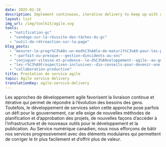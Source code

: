 ```yaml
---
date: 2025-02-18
description: Implement continuous, iterative delivery to keep up with users’ evolving needs.
layout: list
img_url: /img/toolkit/agile.svg
tools:
  - "notification-gc"
  - "sondage-sur-la-réussite-des-tâches-du-gc" 
  - "outil-de-rétroaction-sur-la-page"
blog_posts:
  - "mesurer-le-progr%C3%A8s-un-mod%C3%A8le-de-maturit%C3%A9-pour-les-produits-du-gouvernement-num%C3%A9rique."
  - "-parfait-ou-presque---gestion-dincidents-au-snc"
  - "conjuguer-vitesse-et-prudence--le-d%C3%A9veloppement--agile--au-gouvernement"
  - "les-r%C3%A9trospectives-inclusives--dix-conseils-pour-devenir-une-meilleure-%C3%A9quipe"
  - "collaboration-productive"
title: Prestation de service agile
topic: Agile service delivery
translationKey: agile-service-delivery
---
```

Les approches de développement agile favorisent la livraison continue et itérative qui permet de répondre à l’évolution des besoins des gens. Toutefois, le développement de services selon cette approche pose parfois un défi pour le gouvernement, car elle exige de nouvelles méthodes de planification et d’approbation des projets, de nouvelles façons d’accéder à l’infrastructure et de nouveaux outils pour le développement et la publication. Au Service numérique canadien, nous nous efforçons de bâtir nos services progressivement avec des éléments modulaires qui permettent de corriger le tir plus facilement et d’offrir plus de valeur. 